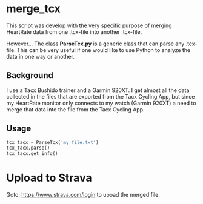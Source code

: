 # merge_tcx

This script was develop with the very specific purpose of merging HeartRate data from one .tcx-file into another .tcx-file.

However...
The class **ParseTcx.py** is a generic class that can parse any .tcx-file.
This can be very useful if one would like to use Python to analyze the data in one way or another.

## Background
I use a Tacx Bushido trainer and a Garmin 920XT. I get almost all the data collected in the files that
are exported from the Tacx Cycling App, but since my HeartRate monitor only connects to my watch (Garmin 920XT)
a need to merge that data into the file from the Tacx Cycling App.

## Usage
```python
tcx_tacx = ParseTcx('my_file.txt')
tcx_tacx.parse()
tcx_tacx.get_info()
```

# Upload to Strava
Goto: https://www.strava.com/login to upoad the merged file.